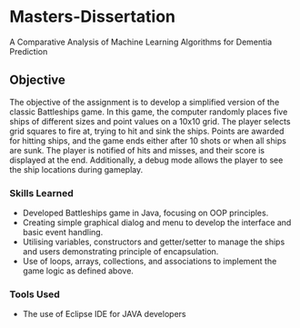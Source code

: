 # Masters-Dissertation
A Comparative Analysis of Machine Learning Algorithms for Dementia Prediction



## Objective
The objective of the assignment is to develop a simplified version of the classic Battleships game. In this game, the computer randomly places five ships of different sizes and point values on a 10x10 grid. The player selects grid squares to fire at, trying to hit and sink the ships. Points are awarded for hitting ships, and the game ends either after 10 shots or when all ships are sunk. The player is notified of hits and misses, and their score is displayed at the end. Additionally, a debug mode allows the player to see the ship locations during gameplay.

### Skills Learned

-  Developed Battleships game in Java, focusing on OOP principles.
-  Creating simple graphical dialog and menu to develop the interface and basic event handling.
-  Utilising variables, constructors and getter/setter to manage the ships and users demonstrating principle of encapsulation.
-  Use of loops, arrays, collections, and associations to implement the game logic as defined above.

### Tools Used

- The use of Eclipse IDE for JAVA developers
